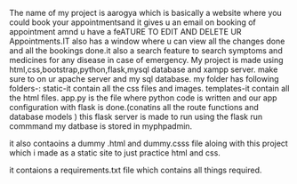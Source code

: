 The name of my project is aarogya which is basically a website where you could book your appointmentsand it gives u an email on booking of appointment amnd u have a feATURE TO EDIT AND DELETE UR Appointments.IT also has a window where u can view all the changes done  and all the bookings done.it also a search feature to search symptoms and medicines for any disease in case of emergency.
My project is made using html,css,bootstrap,python,flask,mysql database and xampp server.
make sure to on ur apache server and my sql database.
my folder has following folders-:
static-it contain all the css files and images.
templates-it contain all the html files.
app.py is the file where python code is written and our app configuration with flask is done.(conatins all the route functions and database models )
this flask server is made to run using the flask run commmand
my datbase is stored in myphpadmin.
 
 it also contaoins a dummy .html and dummy.csss file aloing with this project which i made as a static site to just practice html and css.

it contaions a requirements.txt file which contains all things required.